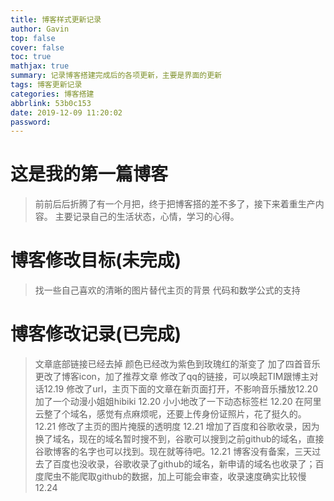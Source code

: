 ```yaml
---
title: 博客样式更新记录
author: Gavin
top: false
cover: false
toc: true
mathjax: true
summary: 记录博客搭建完成后的各项更新，主要是界面的更新
tags: 博客更新记录
categories: 博客搭建
abbrlink: 53b0c153
date: 2019-12-09 11:20:02
password:
---
```


# 这是我的第一篇博客
>前前后后折腾了有一个月把，终于把博客搭的差不多了，接下来着重生产内容。
>主要记录自己的生活状态，心情，学习的心得。

# 博客修改目标(未完成)
>找一些自己喜欢的清晰的图片替代主页的背景
>代码和数学公式的支持

# 博客修改记录(已完成)
>文章底部链接已经去掉
>颜色已经改为紫色到玫瑰红的渐变了
>加了四首音乐
>更改了博客icon，加了推荐文章
>修改了qq的链接，可以唤起TIM跟博主对话12.19
>修改了url，主页下面的文章在新页面打开，不影响音乐播放12.20
>加了一个动漫小姐姐hibiki 12.20
>小小地改了一下动态标签栏 12.20
>在阿里云整了个域名，感觉有点麻烦呢，还要上传身份证照片，花了挺久的。12.21
>修改了主页的图片掩膜的透明度 12.21
>增加了百度和谷歌收录，因为换了域名，现在的域名暂时搜不到，谷歌可以搜到之前github的域名，直接谷歌博客的名字也可以找到。现在就等待吧。12.21
>博客没有备案，三天过去了百度也没收录，谷歌收录了github的域名，新申请的域名也收录了；百度爬虫不能爬取github的数据，加上可能会审查，收录速度确实比较慢12.24


